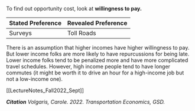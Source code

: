 To find out opportunity cost, look at **willingness to pay.**

| Stated Preference | Revealed Preference|
| --- | --- | 
|Surveys|Toll Roads|

There is an assumption that higher incomes have higher willingness to pay. But lower income folks are more likely to have repurcussions for being late. Lower income folks tend to be penalized more and have more complicated travel schedules. However, high income people tend to have longer commutes (it might be worth it to drive an hour for a high-income job but not a low-income one). 

[[LectureNotes_Fall2022_Sept]]

***Citation** Volgaris, Carole. 2022. Transportation Economics, GSD.* 


